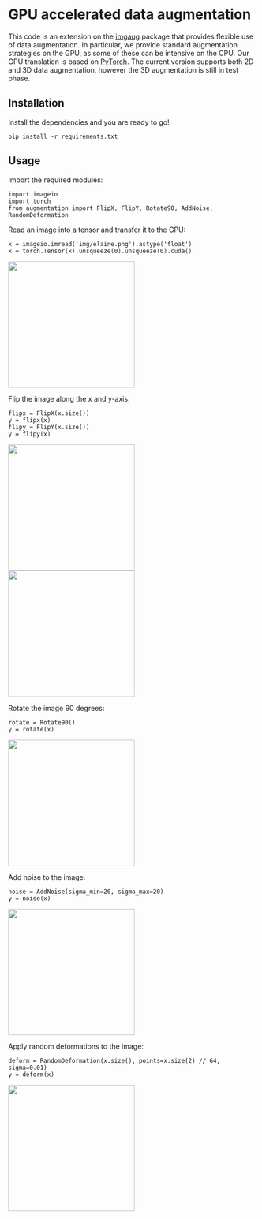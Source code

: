 # GPU accelerated data augmentation

This code is an extension on the [imgaug](https://github.com/aleju/imgaug) package that provides flexible use of data augmentation. In particular, we provide standard augmentation strategies on the GPU, as some of these can be intensive on the CPU. Our GPU translation is based on [PyTorch](https://pytorch.org/). The current version supports both 2D and 3D data augmentation, however the 3D augmentation is still in test phase. 

## Installation
Install the dependencies and you are ready to go! 
<pre><code>pip install -r requirements.txt</code></pre>

## Usage
Import the required modules:
<pre><code>import imageio
import torch
from augmentation import FlipX, FlipY, Rotate90, AddNoise, RandomDeformation</code></pre>

Read an image into a tensor and transfer it to the GPU:
<pre><code>x = imageio.imread('img/elaine.png').astype('float')
x = torch.Tensor(x).unsqueeze(0).unsqueeze(0).cuda()</code></pre>
<img src="https://github.com/JorisRoels/augmentation/blob/master/img/elaine.png" width="256" height="256">

Flip the image along the x and y-axis: 
<pre><code>flipx = FlipX(x.size())
y = flipx(x)
flipy = FlipY(x.size())
y = flipy(x)</code></pre>
<img src="https://github.com/JorisRoels/augmentation/blob/master/img/elaine_flipx.png" width="256" height="256">  <img src="https://github.com/JorisRoels/augmentation/blob/master/img/elaine_flipy.png" width="256" height="256">

Rotate the image 90 degrees: 
<pre><code>rotate = Rotate90()
y = rotate(x)</code></pre>
<img src="https://github.com/JorisRoels/augmentation/blob/master/img/elaine_rot.png" width="256" height="256">

Add noise to the image:
<pre><code>noise = AddNoise(sigma_min=20, sigma_max=20)
y = noise(x)</code></pre>
<img src="https://github.com/JorisRoels/augmentation/blob/master/img/elaine_noise.png" width="256" height="256">

Apply random deformations to the image: 
<pre><code>deform = RandomDeformation(x.size(), points=x.size(2) // 64, sigma=0.01)
y = deform(x)</code></pre>
<img src="https://github.com/JorisRoels/augmentation/blob/master/img/elaine_deform.png" width="256" height="256">
